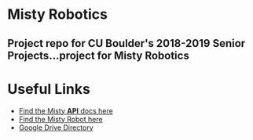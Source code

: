 # Misty Robotics
Project repo for CU Boulder's 2018-2019 Senior Projects...project for Misty Robotics
--------------------------------------------------------------------------------
# Useful Links
* [Find the Misty **API** docs here](https://docs.mistyrobotics.com/)
* [Find the Misty Robot here](https://www.mistyrobotics.com)
* [Google Drive Directory](https://drive.google.com/open?id=1oL5YVvMhChFNjZVW0gDi5_ol8FCHE3d1)
